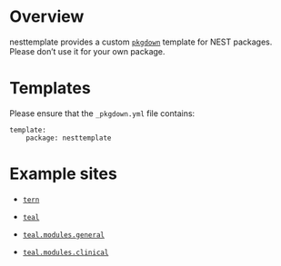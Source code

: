 # Overview

nesttemplate provides a custom [`pkgdown`](https://pkgdown.r-lib.org) template for NEST packages.
Please don’t use it for your own package.

# Templates

Please ensure that the `_pkgdown.yml` file contains:

    template:
        package: nesttemplate

# Example sites

- [`tern`](https://insightsengineering.github.io/tern/)

- [`teal`](https://insightsengineering.github.io/teal/)

- [`teal.modules.general`](https://insightsengineering.github.io/teal.modules.general/)

- [`teal.modules.clinical`](https://insightsengineering.github.io/teal.modules.clinical/)
